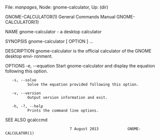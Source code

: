 File: *manpages*,  Node: gnome-calculator,  Up: (dir)

GNOME-CALCULATOR(1)         General Commands Manual        GNOME-CALCULATOR(1)



NAME
       gnome-calculator - a desktop calculator

SYNOPSIS
       gnome-calculator [ OPTION ] ...

DESCRIPTION
       gnome-calculator  is the official calculator of the GNOME desktop envi‐
       ronment.

OPTIONS
       -e, --equation
              Start gnome-calculator and display the equation  following  this
              option.

       -s, --solve
              Solve the equation provided following this option.

       -v, --version
              Output version information and exit.

       -h, -?, --help
              Prints the command line options.

SEE ALSO
       gcalccmd

                                 7 August 2013             GNOME-CALCULATOR(1)
